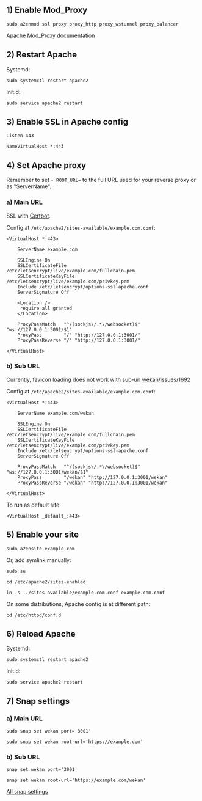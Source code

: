 ## 1) Enable Mod_Proxy

```
sudo a2enmod ssl proxy proxy_http proxy_wstunnel proxy_balancer
```

[Apache Mod_Proxy documentation](http://httpd.apache.org/docs/current/mod/mod_proxy.html)

## 2) Restart Apache

Systemd:
```
sudo systemctl restart apache2
```
Init.d:
```
sudo service apache2 restart
```

## 3) Enable SSL in Apache config
```
Listen 443

NameVirtualHost *:443
```
## 4) Set Apache proxy

Remember to set ```- ROOT_URL=``` to the full URL used for your reverse proxy or as "ServerName". 

### a) Main URL

SSL with [Certbot](https://certbot.eff.org).

Config at `/etc/apache2/sites-available/example.com.conf`:

```ApacheConf
<VirtualHost *:443>

    ServerName example.com

    SSLEngine On
    SSLCertificateFile      /etc/letsencrypt/live/example.com/fullchain.pem
    SSLCertificateKeyFile   /etc/letsencrypt/live/example.com/privkey.pem
    Include /etc/letsencrypt/options-ssl-apache.conf
    ServerSignature Off

    <Location />
     require all granted
    </Location>

    ProxyPassMatch   "^/(sockjs\/.*\/websocket)$" "ws://127.0.0.1:3001/$1"
    ProxyPass        "/" "http://127.0.0.1:3001/"
    ProxyPassReverse "/" "http://127.0.0.1:3001/"

</VirtualHost>
```

### b) Sub URL
Currently, favicon loading does not work with sub-url [wekan/issues/1692](https://github.com/wekan/wekan/issues/1692) 

Config at `/etc/apache2/sites-available/example.com.conf`:

```ApacheConf
<VirtualHost *:443>

    ServerName example.com/wekan

    SSLEngine On
    SSLCertificateFile      /etc/letsencrypt/live/example.com/fullchain.pem
    SSLCertificateKeyFile   /etc/letsencrypt/live/example.com/privkey.pem
    Include /etc/letsencrypt/options-ssl-apache.conf
    ServerSignature Off

    ProxyPassMatch   "^/(sockjs\/.*\/websocket)$" "ws://127.0.0.1:3001/wekan/$1"
    ProxyPass        "/wekan" "http://127.0.0.1:3001/wekan"
    ProxyPassReverse "/wekan" "http://127.0.0.1:3001/wekan"

</VirtualHost>
```
To run as default site:
```ApacheConf
<VirtualHost _default_:443>
```

## 5) Enable your site

```
sudo a2ensite example.com
```
Or, add symlink manually:
```
sudo su

cd /etc/apache2/sites-enabled

ln -s ../sites-available/example.com.conf example.com.conf
```
On some distributions, Apache config is at different path:
```
cd /etc/httpd/conf.d
```

## 6) Reload Apache

Systemd:
```
sudo systemctl restart apache2
```
Init.d:
```
sudo service apache2 restart
```

## 7) Snap settings

### a) Main URL
```
sudo snap set wekan port='3001'

sudo snap set wekan root-url='https://example.com'
```
### b) Sub URL
```
snap set wekan port='3001'

snap set wekan root-url='https://example.com/wekan'
```

[All snap settings](https://github.com/wekan/wekan-snap/wiki/Supported-settings-keys)